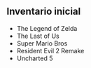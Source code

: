 ## Inventario inicial  
- The Legend of Zelda
- The Last of Us
- Super Mario Bros
- Resident Evil 2 Remake
- Uncharted 5
